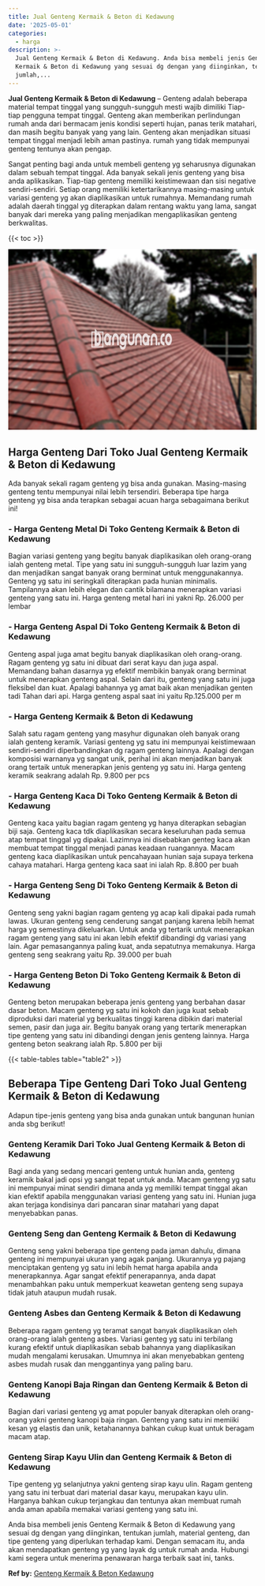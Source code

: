 ```yaml
---
title: Jual Genteng Kermaik & Beton di Kedawung
date: '2025-05-01'
categories:
  - harga
description: >-
  Jual Genteng Kermaik & Beton di Kedawung. Anda bisa membeli jenis Genteng
  Kermaik & Beton di Kedawung yang sesuai dg dengan yang diinginkan, tentukan
  jumlah,...
---
```


**Jual Genteng Kermaik & Beton di Kedawung** – Genteng adalah beberapa material tempat tinggal yang sungguh-sungguh mesti wajib dimiliki Tiap-tiap pengguna tempat tinggal. Genteng akan memberikan perlindungan rumah anda dari bermacam jenis kondisi seperti hujan, panas terik matahari, dan masih begitu banyak yang yang lain. Genteng akan menjadikan situasi tempat tinggal menjadi lebih aman pastinya. rumah yang tidak mempunyai genteng tentunya akan pengap.

Sangat penting bagi anda untuk membeli genteng yg seharusnya digunakan dalam sebuah tempat tinggal. Ada banyak sekali jenis genteng yang bisa anda aplikasikan. Tiap-tiap genteng memiliki keistimewaan dan sisi negative sendiri-sendiri. Setiap orang memiliki ketertarikannya masing-masing untuk variasi genteng yg akan diaplikasikan untuk rumahnya. Memandang rumah adalah daerah tinggal yg diterapkan dalam rentang waktu yang lama, sangat banyak dari mereka yang paling menjadikan mengaplikasikan genteng berkwalitas.

{{< toc >}}

![Jual Genteng Kermaik & Beton di Kedawung](/images/genteng-minimalis-murah05.png)

## Harga Genteng Dari Toko Jual Genteng Kermaik & Beton di Kedawung

Ada banyak sekali ragam genteng yg bisa anda gunakan. Masing-masing genteng tentu mempunyai nilai lebih tersendiri. Beberapa tipe harga genteng yg bisa anda terapkan sebagai acuan harga sebagaimana berikut ini!

### \- Harga Genteng Metal Di Toko Genteng Kermaik & Beton di Kedawung

Bagian variasi genteng yang begitu banyak diaplikasikan oleh orang-orang ialah genteng metal. Tipe yang satu ini sungguh-sungguh luar lazim yang dan menjadikan sangat banyak orang berminat untuk menggunakannya. Genteng yg satu ini seringkali diterapkan pada hunian minimalis. Tampilannya akan lebih elegan dan cantik bilamana menerapkan variasi genteng yang satu ini. Harga genteng metal hari ini yakni Rp. 26.000 per lembar

### \- Harga Genteng Aspal Di Toko Genteng Kermaik & Beton di Kedawung

Genteng aspal juga amat begitu banyak diaplikasikan oleh orang-orang. Ragam genteng yg satu ini dibuat dari serat kayu dan juga aspal. Memandang bahan dasarnya yg efektif membikin banyak orang berminat untuk menerapkan genteng aspal. Selain dari itu, genteng yang satu ini juga fleksibel dan kuat. Apalagi bahannya yg amat baik akan menjadikan genten tadi Tahan dari api. Harga genteng aspal saat ini yaitu Rp.125.000 per m

### \- Harga Genteng Kermaik & Beton di Kedawung

Salah satu ragam genteng yang masyhur digunakan oleh banyak orang ialah genteng keramik. Variasi genteng yg satu ini mempunyai keistimewaan sendiri-sendiri diperbandingkan dg ragam genteng lainnya. Apalagi dengan komposisi warnanya yg sangat unik, perihal ini akan menjadikan banyak orang tertaik untuk menerapkan jenis genteng yg satu ini. Harga genteng keramik seakrang adalah Rp. 9.800 per pcs

### \- Harga Genteng Kaca Di Toko Genteng Kermaik & Beton di Kedawung

Genteng kaca yaitu bagian ragam genteng yg hanya diterapkan sebagian biji saja. Genteng kaca tdk diaplikasikan secara keseluruhan pada semua atap tempat tinggal yg dipakai. Lazimnya ini disebabkan genteg kaca akan membuat tempat tinggal menjadi panas keadaan ruangannya. Macam genteng kaca diaplikasikan untuk pencahayaan hunian saja supaya terkena cahaya matahari. Harga genteng kaca saat ini ialah Rp. 8.800 per buah

### \- Harga Genteng Seng Di Toko Genteng Kermaik & Beton di Kedawung

Genteng seng yakni bagian ragam genteng yg acap kali dipakai pada rumah lawas. Ukuran genteng seng cenderung sangat panjang karena lebih hemat harga yg semestinya dikeluarkan. Untuk anda yg tertarik untuk menerapkan ragam genteng yang satu ini akan lebih efektif dibandingi dg variasi yang lain. Agar pemasangannya paling kuat, anda sepatutnya memakunya. Harga genteng seng seakrang yaitu Rp. 39.000 per buah

### \- Harga Genteng Beton Di Toko Genteng Kermaik & Beton di Kedawung

Genteng beton merupakan beberapa jenis genteng yang berbahan dasar dasar beton. Macam genteng yg satu ini kokoh dan juga kuat sebab diproduksi dari material yg berkualitas tinggi karena dibikin dari material semen, pasir dan juga air. Begitu banyak orang yang tertarik menerapkan tipe genteng yang satu ini dibandingi dengan jenis genteng lainnya. Harga genteng beton seakrang ialah Rp. 5.800 per biji

{{< table-tables table="table2" >}}

## Beberapa Tipe Genteng Dari Toko Jual Genteng Kermaik & Beton di Kedawung

Adapun tipe-jenis genteng yang bisa anda gunakan untuk bangunan hunian anda sbg berikut!

### Genteng Keramik Dari Toko Jual Genteng Kermaik & Beton di Kedawung

Bagi anda yang sedang mencari genteng untuk hunian anda, genteng keramik bakal jadi opsi yg sangat tepat untuk anda. Macam genteng yg satu ini mempunyai minat sendiri dimana anda yg memiliki tempat tinggal akan kian efektif apabila menggunakan variasi genteng yang satu ini. Hunian juga akan terjaga kondisinya dari pancaran sinar matahari yang dapat menyebabkan panas.

### Genteng Seng dan Genteng Kermaik & Beton di Kedawung

Genteng seng yakni beberapa tipe genteng pada jaman dahulu, dimana genteng ini mempunyai ukuran yang agak panjang. Ukurannya yg pajang menciptakan genteng yg satu ini lebih hemat harga apabila anda menerapkannya. Agar sangat efektif penerapannya, anda dapat menambahkan paku untuk memperkuat keawetan genteng seng supaya tidak jatuh ataupun mudah rusak.

### Genteng Asbes dan Genteng Kermaik & Beton di Kedawung

Beberapa ragam genteng yg teramat sangat banyak diaplikasikan oleh orang-orang ialah genteng asbes. Variasi genteg yg satu ini terbilang kurang efektif untuk diaplikasikan sebab bahannya yang diaplikasikan mudah mengalami kerusakan. Umumnya ini akan menyebabkan genteng asbes mudah rusak dan menggantinya yang paling baru.

### Genteng Kanopi Baja Ringan dan Genteng Kermaik & Beton di Kedawung

Bagian dari variasi genteng yg amat populer banyak diterapkan oleh orang-orang yakni genteng kanopi baja ringan. Genteng yang satu ini memiiki kesan yg elastis dan unik, ketahanannya bahkan cukup kuat untuk beragam macam atap.

### Genteng Sirap Kayu Ulin dan Genteng Kermaik & Beton di Kedawung

Tipe genteng yg selanjutnya yakni genteng sirap kayu ulin. Ragam genteng yang satu ini terbuat dari material dasar kayu, merupakan kayu ulin. Harganya bahkan cukup terjangkau dan tentunya akan membuat rumah anda aman apabila memakai variasi genteng yang satu ini.

Anda bisa membeli jenis Genteng Kermaik & Beton di Kedawung yang sesuai dg dengan yang diinginkan, tentukan jumlah, material genteng, dan tipe genteng yang diperlukan terhadap kami. Dengan semacam itu, anda akan mendapatkan genteng yg yang layak dg untuk rumah anda. Hubungi kami segera untuk menerima penawaran harga terbaik saat ini, tanks.

**Ref by:**  [Genteng Kermaik & Beton  Kedawung](https://id.wikipedia.org/wiki/Genteng)
